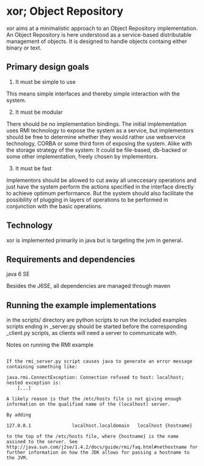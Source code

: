 xor; Object Repository
======================

xor aims at a minimalistic approach to an Object Repository
implementation. An Object Repository is here understood as a
service-based distributable management of objects. It is designed to
handle objects containg either binary or text.


Primary design goals
--------------------

1. It must be simple to use

This means simple interfaces and thereby simple interaction with the
system.

2. It must be modular

There should be no implementation bindings. The initial implementation
uses RMI technology to expose the system as a service, but
implementors should be free to determine whether they would rather use
webservice technology, CORBA or some third form of exposing the
system. Alike with the storage strategy of the system: It could be
file-based, db-backed or some other implementation, freely chosen by
implementors.

3. It must be fast

Implementors should be allowed to cut away all uneccesary operations
and just have the system perform the actions specified in the
interface directly to achieve optimum performance. But the system
should also facilitate the possibility of plugging in layers of
operations to be performed in conjunction with the basic operations.


Technology
----------

xor is implemented primarily in java but is targeting the jvm in
general.


Requirements and dependencies
-----------------------------

java 6 SE

Besides the J6SE, all dependencies are managed through maven

Running the example implementations
-----------------------------------

in the scripts/ directory are python scripts to run the included
examples scripts ending in _server.py should be started before the
corresponding _client.py scripts, as clients will need a server to
communicate with.

Notes on running the RMI example
~~~~~~~~~~~~~~~~~~~~~~~~~~~~~~~~

If the rmi_server.py script causes java to generate an error message
containing something like:

java.rmi.ConnectException: Connection refused to host: localhost; nested exception is:
    [...]

A likely reason is that the /etc/hosts file is not giving enough
information on the qualified name of the (localhost) server.

By adding

127.0.0.1               localhost.localdomain   localhost {hostname}

to the top of the /etc/hosts file, where {hostname} is the name
assined to the server. See
http://java.sun.com/j2se/1.4.2/docs/guide/rmi/faq.html#nethostname for
further information on how the JDK allows for passing a hostname to
the JVM.
